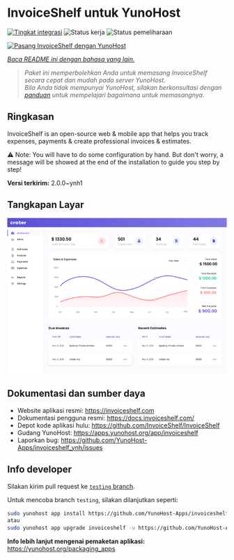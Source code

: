 <!--
N.B.: README ini dibuat secara otomatis oleh <https://github.com/YunoHost/apps/tree/master/tools/readme_generator>
Ini TIDAK boleh diedit dengan tangan.
-->

# InvoiceShelf untuk YunoHost

[![Tingkat integrasi](https://apps.yunohost.org/badge/integration/invoiceshelf)](https://ci-apps.yunohost.org/ci/apps/invoiceshelf/)
![Status kerja](https://apps.yunohost.org/badge/state/invoiceshelf)
![Status pemeliharaan](https://apps.yunohost.org/badge/maintained/invoiceshelf)

[![Pasang InvoiceShelf dengan YunoHost](https://install-app.yunohost.org/install-with-yunohost.svg)](https://install-app.yunohost.org/?app=invoiceshelf)

*[Baca README ini dengan bahasa yang lain.](./ALL_README.md)*

> *Paket ini memperbolehkan Anda untuk memasang InvoiceShelf secara cepat dan mudah pada server YunoHost.*  
> *Bila Anda tidak mempunyai YunoHost, silakan berkonsultasi dengan [panduan](https://yunohost.org/install) untuk mempelajari bagaimana untuk memasangnya.*

## Ringkasan

InvoiceShelf is an open-source web & mobile app that helps you track expenses, payments & create professional invoices & estimates.

⚠️ Note: You will have to do some configuration by hand. But don't worry, a message will be showed at the end of the installation to guide you step by step!


**Versi terkirim:** 2.0.0~ynh1

## Tangkapan Layar

![Tangkapan Layar pada InvoiceShelf](./doc/screenshots/screenshot.png)

## Dokumentasi dan sumber daya

- Website aplikasi resmi: <https://invoiceshelf.com>
- Dokumentasi pengguna resmi: <https://docs.invoiceshelf.com/>
- Depot kode aplikasi hulu: <https://github.com/InvoiceShelf/InvoiceShelf>
- Gudang YunoHost: <https://apps.yunohost.org/app/invoiceshelf>
- Laporkan bug: <https://github.com/YunoHost-Apps/invoiceshelf_ynh/issues>

## Info developer

Silakan kirim pull request ke [`testing` branch](https://github.com/YunoHost-Apps/invoiceshelf_ynh/tree/testing).

Untuk mencoba branch `testing`, silakan dilanjutkan seperti:

```bash
sudo yunohost app install https://github.com/YunoHost-Apps/invoiceshelf_ynh/tree/testing --debug
atau
sudo yunohost app upgrade invoiceshelf -u https://github.com/YunoHost-Apps/invoiceshelf_ynh/tree/testing --debug
```

**Info lebih lanjut mengenai pemaketan aplikasi:** <https://yunohost.org/packaging_apps>

